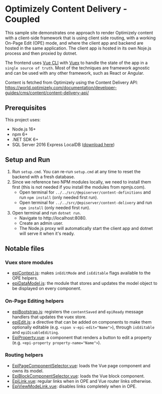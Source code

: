 # Optimizely Content Delivery - Coupled

This sample site demonstrates one approach to render Optimizely content with a client-side framework that is using client side routing, with a working On-Page Edit (OPE) mode, and where the client app and backend are hosted in the same application. The client app is hosted in its own Noje.js process and then proxied by dotnet.

The frontend uses [Vue CLI](https://cli.vuejs.org/) with [Vuex](https://next.vuex.vuejs.org/) to handle the state of the app in a `single source of truth`. Most of the techniques are framework agnostic and can be used with any other framework, such as React or Angular.

Content is fetched from Optimizely using the Content Delivery API: https://world.optimizely.com/documentation/developer-guides/cms/content/content-delivery-api/

## Prerequisites

This project uses:
* Node.js 16+
* npm 6+
* .NET SDK 6+
* SQL Server 2016 Express LocalDB ([download here](https://www.microsoft.com/en-us/sql-server/sql-server-downloads))

## Setup and Run

1. Run `setup.cmd`. You can re-run `setup.cmd` at any time to reset the backend with a fresh database.
2. Since we reference two NPM modules locally, we need to install them first (this is not needed if you install the modules from npmjs.com).
    * Open terminal for `../../src/@episerver/content-definitions` and run `npm install` (only needed first run).
    * Open terminal for `../../src/@episerver/content-delivery` and run `npm install` (only needed first run).
3. Open terminal and run `dotnet run`.
    * Navigate to http://localhost:8080.
    * Create an admin user.
    * The Node.js proxy will automatically start the client app and dotnet will serve it when it's ready.

## Notable files

### Vuex store modules

* [epiContext.js](ClientApp/src/store/modules/epiContext.js): makes `inEditMode` and `isEditable` flags available to the OPE helpers.
* [epiDataModel.js](ClientApp/src/store/modules/epiDataModel.js): the module that stores and updates the model object to be displayed on every component.

### On-Page Editing helpers

* [epiBootstrap.js](ClientApp/src/epiBootstrap.js): registers the `contentSaved` and `epiReady` message handlers that updates the vuex store.
* [epiEdit.js](ClientApp/src/directives/epiEdit.js): a directive that can be added on components to make them optionally editable (e.g. `<span v-epi-edit="Name">`), through `isEditable` and `epiDisableEditing`.
* [EpiProperty.vue](ClientApp/src/components/EpiProperty.vue): a component that renders a button to edit a property (e.g. `<epi-property property-name="Name">`).

### Routing helpers

* [EpiPageComponentSelector.vue](ClientApp/src/components/EpiPageComponentSelector.vue): loads the Vue page component and owns its model.
* [EpiBlockComponentSelector.vue](ClientApp/src/components/EpiBlockComponentSelector.vue): loads the Vue block component.
* [EpiLink.vue](ClientApp/src/components/EpiLink.vue): regular links when in OPE and Vue router links otherwise.
* [EpiViewModeLink.vue](ClientApp/src/components/EpiViewModeLink.vue): disables links completely when in OPE.
